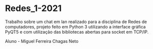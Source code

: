 # Redes_1-2021
 Trabalho sobre um chat em lan realizado para a disciplina de Redes de computadores, projeto feito em Python 3 utilizando a interface gráfica PyQT5 e com utilização das bibliotecas abertas para socket em TCP/IP.


Aluno - Miguel Ferreira Chagas Neto